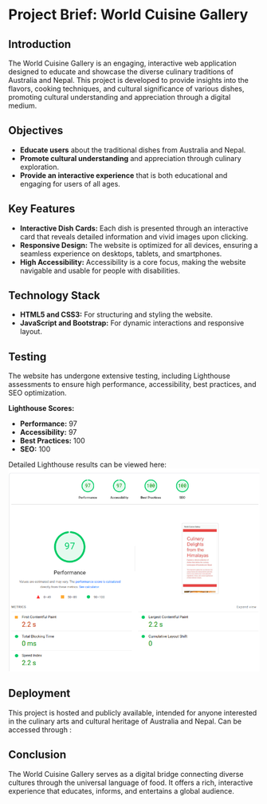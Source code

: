 # Project Brief: World Cuisine Gallery

## Introduction

The World Cuisine Gallery is an engaging, interactive web application designed to educate and showcase the diverse culinary traditions of Australia and Nepal. This project is developed to provide insights into the flavors, cooking techniques, and cultural significance of various dishes, promoting cultural understanding and appreciation through a digital medium.

## Objectives

- **Educate users** about the traditional dishes from Australia and Nepal.
- **Promote cultural understanding** and appreciation through culinary exploration.
- **Provide an interactive experience** that is both educational and engaging for users of all ages.

## Key Features

- **Interactive Dish Cards:** Each dish is presented through an interactive card that reveals detailed information and vivid images upon clicking.
- **Responsive Design:** The website is optimized for all devices, ensuring a seamless experience on desktops, tablets, and smartphones.
- **High Accessibility:** Accessibility is a core focus, making the website navigable and usable for people with disabilities.

## Technology Stack

- **HTML5 and CSS3:** For structuring and styling the website.
- **JavaScript and Bootstrap:** For dynamic interactions and responsive layout.

## Testing

The website has undergone extensive testing, including Lighthouse assessments to ensure high performance, accessibility, best practices, and SEO optimization.

**Lighthouse Scores:**
- **Performance:** 97
- **Accessibility:** 97
- **Best Practices:** 100
- **SEO:** 100

Detailed Lighthouse results can be viewed here: 
![Lighthouse Test Results](images/all.png "Lighthouse Test Results")

## Deployment

This project is hosted and publicly available, intended for anyone interested in the culinary arts and cultural heritage of Australia and Nepal. Can be accessed through : 

## Conclusion

The World Cuisine Gallery serves as a digital bridge connecting diverse cultures through the universal language of food. It offers a rich, interactive experience that educates, informs, and entertains a global audience.



